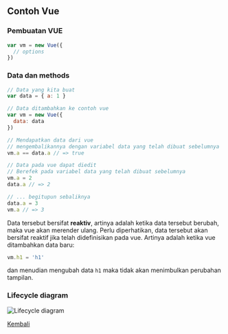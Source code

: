 ## Contoh Vue

### Pembuatan VUE

```javascript
var vm = new Vue({
  // options
})
```

### Data dan methods

```javascript
// Data yang kita buat
var data = { a: 1 }

// Data ditambahkan ke contoh vue
var vm = new Vue({
  data: data
})

// Mendapatkan data dari vue
// mengembalikannya dengan variabel data yang telah dibuat sebelumnya
vm.a == data.a // => true

// Data pada vue dapat diedit
// Berefek pada variabel data yang telah dibuat sebelumnya
vm.a = 2
data.a // => 2

// ... begitupun sebaliknya
data.a = 3
vm.a // => 3
```

Data tersebut bersifat **reaktiv**, artinya adalah ketika data tersebut berubah, maka vue akan merender ulang. Perlu diperhatikan, data tersebut akan bersifat reaktif jika telah didefinisikan pada vue. Artinya adalah ketika vue ditambahkan data baru:

```javascript
vm.h1 = 'h1'
```

dan menudian mengubah data `h1` maka tidak akan menimbulkan perubahan tampilan.

### Lifecycle diagram

![Lifecycle diagram](https://vuejs.org/images/lifecycle.png)

[Kembali](https://github.com/okyaneka/vue-tutorial/blob/master/README.md)

